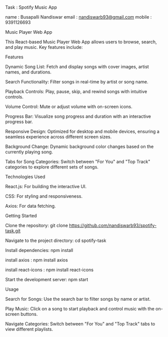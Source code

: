 Task : Spotify Music App


name : Busapalli Nandiswar
email : nandiswarb93@gmail.com
mobile : 9391126693



Music Player Web App


This React-based Music Player Web App allows users to browse, search, and play music. Key features include:

Features


Dynamic Song List: Fetch and display songs with cover images, artist names, and durations.

Search Functionality: Filter songs in real-time by artist or song name.

Playback Controls: Play, pause, skip, and rewind songs with intuitive controls.

Volume Control: Mute or adjust volume with on-screen icons.

Progress Bar: Visualize song progress and duration with an interactive progress bar.

Responsive Design: Optimized for desktop and mobile devices, ensuring a seamless experience across different screen sizes.

Background Change: Dynamic background color changes based on the currently playing song.


Tabs for Song Categories: Switch between "For You" and "Top Track" categories to explore different sets of songs.


Technologies Used

React.js: For building the interactive UI.

CSS: For styling and responsiveness.

Axios: For data fetching.





Getting Started

Clone the repository: git clone https://github.com/nandiswarb93/spotify-task.git

Navigate to the project directory: cd spotify-task

Install dependencies: npm install

install axios : npm install axios

install react-icons : npm install react-icons


Start the development server: npm start


Usage


Search for Songs: Use the search bar to filter songs by name or artist.


Play Music: Click on a song to start playback and control music with the on-screen buttons.


Navigate Categories: Switch between "For You" and "Top Track" tabs to view different playlists.

